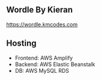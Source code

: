 ## Wordle By Kieran
https://wordle.kmcodes.com

## Hosting
- Frontend: AWS Amplify
- Backend: AWS Elastic Beanstalk
- DB: AWS MySQL RDS

